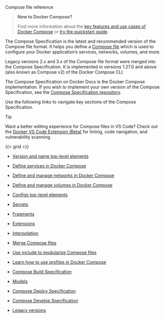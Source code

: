 Compose file reference


>**New to Docker Compose?**
>
> Find more information about the [key features and use cases of Docker Compose](/manuals/compose/intro/features-uses.md) or [try the quickstart guide](/manuals/compose/gettingstarted.md).

The Compose Specification is the latest and recommended version of the Compose file format. It helps you define a [Compose file](/manuals/compose/intro/compose-application-model.md) which is used to configure your Docker application’s services, networks, volumes, and more.

Legacy versions 2.x and 3.x of the Compose file format were merged into the Compose Specification. It is implemented in versions 1.27.0 and above (also known as Compose v2) of the Docker Compose CLI.

The Compose Specification on Docker Docs is the Docker Compose implementation. If you wish to implement your own version of the Compose Specification, see the [Compose Specification repository](https://github.com/compose-spec/compose-spec).

Use the following links to navigate key sections of the Compose Specification. 

> [!TIP]
>
> Want a better editing experience for Compose files in VS Code?
> Check out the [Docker VS Code Extension (Beta)](https://marketplace.visualstudio.com/items?itemName=docker.docker) for linting, code navigation, and vulnerability scanning.

{{< grid >}}



- [Version and name top-level elements](https://docs.docker.com/reference/compose-file/version-and-name/)

- [Define services in Docker Compose](https://docs.docker.com/reference/compose-file/services/)

- [Define and manage networks in Docker Compose](https://docs.docker.com/reference/compose-file/networks/)

- [Define and manage volumes in Docker Compose](https://docs.docker.com/reference/compose-file/volumes/)

- [Configs top-level elements](https://docs.docker.com/reference/compose-file/configs/)

- [Secrets](https://docs.docker.com/reference/compose-file/secrets/)

- [Fragments](https://docs.docker.com/reference/compose-file/fragments/)

- [Extensions](https://docs.docker.com/reference/compose-file/extension/)

- [Interpolation](https://docs.docker.com/reference/compose-file/interpolation/)

- [Merge Compose files](https://docs.docker.com/reference/compose-file/merge/)

- [Use include to modularize Compose files](https://docs.docker.com/reference/compose-file/include/)

- [Learn how to use profiles in Docker Compose](https://docs.docker.com/reference/compose-file/profiles/)

- [Compose Build Specification](https://docs.docker.com/reference/compose-file/build/)

- [Models](https://docs.docker.com/reference/compose-file/models/)

- [Compose Deploy Specification](https://docs.docker.com/reference/compose-file/deploy/)

- [Compose Develop Specification](https://docs.docker.com/reference/compose-file/develop/)

- [Legacy versions](https://docs.docker.com/reference/compose-file/legacy-versions/)
